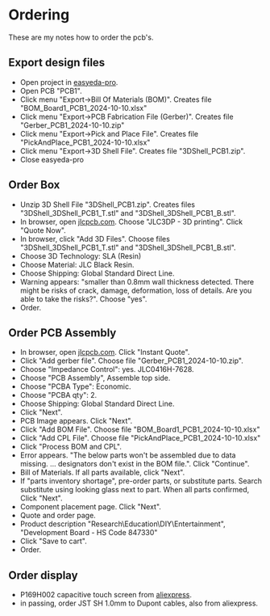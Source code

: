 # Ordering

These are my notes how to order the pcb's.

## Export design files

- Open project in [easyeda-pro](https://easyeda.com/).
- Open PCB "PCB1".
- Click menu "Export->Bill Of Materials (BOM)". Creates file "BOM_Board1_PCB1_2024-10-10.xlsx"
- Click menu "Export->PCB Fabrication File (Gerber)". Creates file "Gerber_PCB1_2024-10-10.zip"
- Click menu "Export->Pick and Place File". Creates file  "PickAndPlace_PCB1_2024-10-10.xlsx"
- Click menu "Export->3D Shell File". Creates file "3DShell_PCB1.zip".
- Close easyeda-pro

## Order Box

- Unzip 3D Shell File "3DShell_PCB1.zip". Creates files "3DShell_3DShell_PCB1_T.stl" and "3DShell_3DShell_PCB1_B.stl".
- In browser, open [jlcpcb.com](https://jlcpcb.com/). Choose "JLC3DP - 3D printing". Click "Quote Now".
- In browser, click "Add 3D Files". Choose files "3DShell_3DShell_PCB1_T.stl" and "3DShell_3DShell_PCB1_B.stl".
- Choose 3D Technology: SLA (Resin)
 - Choose Material: JLC Black Resin.
 - Choose Shipping: Global Standard Direct Line.
 - Warning appears: "smaller than 0.8mm wall thickness detected. There might be risks of crack, damage, deformation, loss of details. Are you able to take the risks?". Choose "yes".
 - Order.
 
## Order PCB Assembly
 
 - In browser, open [jlcpcb.com](https://jlcpcb.com/). Click "Instant Quote".
 - Click "Add gerber file". Choose file "Gerber_PCB1_2024-10-10.zip".
 - Choose "Impedance Control": yes. JLC0416H-7628.
 - Choose "PCB Assembly", Assemble top side.
 - Choose "PCBA Type": Economic.
 - Choose "PCBA qty": 2.
 - Choose Shipping: Global Standard Direct Line.
 - Click "Next".
 - PCB Image appears. Click "Next".
 - Click "Add BOM File". Choose file "BOM_Board1_PCB1_2024-10-10.xlsx"
 - Click "Add CPL File". Choose file "PickAndPlace_PCB1_2024-10-10.xlsx"
 - Click "Process BOM and CPL".
 - Error appears. "The below parts won't be assembled due to data missing.
... designators don't exist in the BOM file.". Click "Continue".
- Bill of Materials. If all parts available, click "Next".
- If "parts inventory shortage", pre-order  parts, or substitute parts. Search substitute using looking glass next to part. When all parts confirmed, Click "Next".
- Component placement page. Click "Next".
- Quote and order page.
- Product description "Research\Education\DIY\Entertainment", "Development Board - HS Code 847330"
- Click "Save to cart".
- Order.
 
## Order display
 
 - P169H002 capacitive touch screen from [aliexpress](https://aliexpress.com/wholesale?SearchText=P169H002&sortType=total_tranpro_desc).
 - in passing, order JST SH 1.0mm to Dupont cables, also from aliexpress.
 
